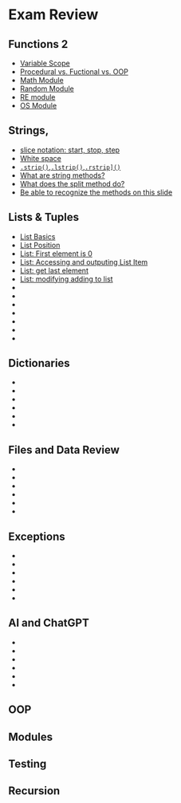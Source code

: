 # Exam Review
## Functions 2


* [Variable Scope]()
* [Procedural vs. Fuctional vs. OOP]()
* [Math Module]()
* [Random Module]()
* [RE module]()
* [OS Module]()

## Strings, 
* [slice notation: start, stop, step](https://lawrencejones-lblakej.cloudapps.unc.edu/reveal-js-slides/560/python-lists/strings-lists-tuples.html#/5)
* [White space](https://lawrencejones-lblakej.cloudapps.unc.edu/reveal-js-slides/560/python-lists/strings-lists-tuples.html#/10)
* [`.strip()`,`.lstrip()`,`.rstrip]()`](https://lawrencejones-lblakej.cloudapps.unc.edu/reveal-js-slides/560/python-lists/strings-lists-tuples.html#/12)
* [What are string methods?](https://lawrencejones-lblakej.cloudapps.unc.edu/reveal-js-slides/560/python-lists/strings-lists-tuples.html#/15)
* [What does the split method do?](https://lawrencejones-lblakej.cloudapps.unc.edu/reveal-js-slides/560/python-lists/strings-lists-tuples.html#/18)
* [Be able to recognize the methods on this slide](https://lawrencejones-lblakej.cloudapps.unc.edu/reveal-js-slides/560/python-lists/strings-lists-tuples.html#/19)


## Lists & Tuples
* [List Basics](https://lawrencejones-lblakej.cloudapps.unc.edu/reveal-js-slides/560/python-lists/strings-lists-tuples.html#/21)
* [List Position](https://lawrencejones-lblakej.cloudapps.unc.edu/reveal-js-slides/560/python-lists/strings-lists-tuples.html#/22)
* [List: First element is 0](https://lawrencejones-lblakej.cloudapps.unc.edu/reveal-js-slides/560/python-lists/strings-lists-tuples.html#/23)
* [List: Accessing and outputing List Item](https://lawrencejones-lblakej.cloudapps.unc.edu/reveal-js-slides/560/python-lists/strings-lists-tuples.html#/25)
* [List: get last element](https://lawrencejones-lblakej.cloudapps.unc.edu/reveal-js-slides/560/python-lists/strings-lists-tuples.html#/21)
* [List: modifying adding to list](https://lawrencejones-lblakej.cloudapps.unc.edu/reveal-js-slides/560/python-lists/strings-lists-tuples.html#/21)
* [](https://lawrencejones-lblakej.cloudapps.unc.edu/reveal-js-slides/560/python-lists/strings-lists-tuples.html#/21)
* [](https://lawrencejones-lblakej.cloudapps.unc.edu/reveal-js-slides/560/python-lists/strings-lists-tuples.html#/21)
* []()
* []()
* []()
* []()
* []()

## Dictionaries
* []()
* []()
* []()
* []()
* []()
* []()

## Files and Data Review

* []()
* []()
* []()
* []()
* []()
* []()

## Exceptions

* []()
* []()
* []()
* []()
* []()
* []()

## AI and ChatGPT

* []()
* []()
* []()
* []()
* []()
* []()

## OOP

## Modules

## Testing 


## Recursion

